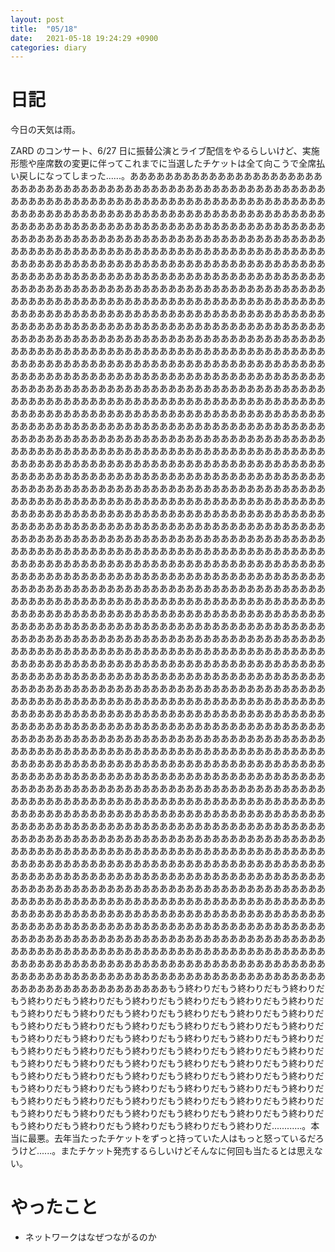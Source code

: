 ```yaml
---
layout: post
title:  "05/18"
date:   2021-05-18 19:24:29 +0900
categories: diary
---
```

# 日記

今日の天気は雨。

ZARD のコンサート、6/27 日に振替公演とライブ配信をやるらしいけど、実施形態や座席数の変更に伴ってこれまでに当選したチケットは全て向こうで全席払い戻しになってしまった......。ああああああああああああああああああああああああああああああああああああああああああああああああああああああああああああああああああああああああああああああああああああああああああああああああああああああああああああああああああああああああああああああああああああああああああああああああああああああああああああああああああああああああああああああああああああああああああああああああああああああああああああああああああああああああああああああああああああああああああああああああああああああああああああああああああああああああああああああああああああああああああああああああああああああああああああああああああああああああああああああああああああああああああああああああああああああああああああああああああああああああああああああああああああああああああああああああああああああああああああああああああああああああああああああああああああああああああああああああああああああああああああああああああああああああああああああああああああああああああああああああああああああああああああああああああああああああああああああああああああああああああああああああああああああああああああああああああああああああああああああああああああああああああああああああああああああああああああああああああああああああああああああああああああああああああああああああああああああああああああああああああああああああああああああああああああああああああああああああああああああああああああああああああああああああああああああああああああああああああああああああああああああああああああああああああああああああああああああああああああああああああああああああああああああああああああああああああああああああああああああああああああああああああああああああああああああああああああああああああああああああああああああああああああああああああああああああああああああああああああああああああああああああああああああああああああああああああああああああああああああああああああああああああああああああああああああああああああああああああああああああああああああああああああああああああああああああああああああああああああああああああああああああああああああああああああああああああああああああああああああああああああああああああああああああああああああああああああああああああああああああああああああああああああああああああああああああああああああああああああああああああああああああああああああああああああああああああああああああああああああああああああああああああああああああああああああああああああああああああああああああああああああああああああああああああああああああああああああああああああああああああああああああああああああああああああああああああああああああああああああああああああああああああああああああああああああああああああああああああああああああああああああああああああああああああああああああああああああああああああああああああああああああああああああああああああああああああああああああああああああああああああああああああああああああああああああああああああああああああああああああああああああああああああああああああああああああああああああああああああああああああああああああああああああああああああああああああああああああああああああああああああああああああああああああああああああああああああああああああああああああああああああああああああああああああああああああああああああああああああああああああああああああああああああああああああああああああああああああああああああああああああああああああああああああああああああああああああああああああああああああああああああああああああああああああああああああああああああああああああああああああああああああああああああああああああああああああああああああああああああああああああああああああああああああああああああああああああああああああああああああああああああああああああああああああああああああああああああああああああああああああああああああああああああああああああああああああああああああああああああああああああああああああああああああああああああああああああああああああああああああああああああああああああああああああああああああああああああああああああああああああああああああああああああああああああああああああああああああああああああああああああああああああああああああああああああああああああああああああああああああああああああああああああああああああああああああああああああああああああああああああああああああああああああああああああああああああああああああああああああああああああああああああああああああああああああああああああああああああああああああああああああああああああああああああああああああああああああああああああああああああああああああああああああああああああああああああああああああああああああああああああああああああああああああああああああああああああああああああああああああああああああああああああああああああああああああああああああああああああああああああああああああああああああああああああああああもう終わりだもう終わりだもう終わりだもう終わりだもう終わりだもう終わりだもう終わりだもう終わりだもう終わりだもう終わりだもう終わりだもう終わりだもう終わりだもう終わりだもう終わりだもう終わりだもう終わりだもう終わりだもう終わりだもう終わりだもう終わりだもう終わりだもう終わりだもう終わりだもう終わりだもう終わりだもう終わりだもう終わりだもう終わりだもう終わりだもう終わりだもう終わりだもう終わりだもう終わりだもう終わりだもう終わりだもう終わりだもう終わりだもう終わりだもう終わりだもう終わりだもう終わりだもう終わりだもう終わりだもう終わりだもう終わりだもう終わりだもう終わりだもう終わりだもう終わりだもう終わりだもう終わりだもう終わりだもう終わりだもう終わりだもう終わりだもう終わりだもう終わりだもう終わりだもう終わりだもう終わりだもう終わりだもう終わりだもう終わりだもう終わりだもう終わりだもう終わりだもう終わりだ............。本当に最悪。去年当たったチケットをずっと持っていた人はもっと怒っているだろうけど......。またチケット発売するらしいけどそんなに何回も当たるとは思えない。

# やったこと

- ネットワークはなぜつながるのか